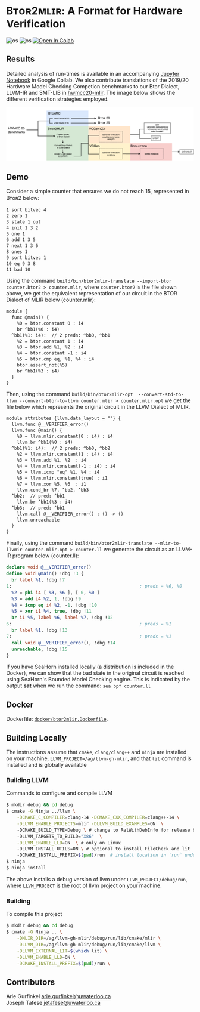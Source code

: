 # Bᴛᴏʀ2ᴍʟɪʀ: A Format for Hardware Verification
![os](https://img.shields.io/badge/os-linux-orange?logo=linux)
![os](https://img.shields.io/badge/os-macos-silver?logo=apple)
[![Open In Colab](https://colab.research.google.com/assets/colab-badge.svg)][data]

## Results
Detailed analysis of run-times is available in an accompanying [Jupyter
Notebook][data] in Google Collab. We also contribute translations of the 2019/20 Hardware Model Checking Competion benchmarks to our Btor Dialect, LLVM-IR and SMT-LIB in [hwmcc20-mlir](https://github.com/jetafese/hwmcc20-mlir). The image below shows the different verification strategies employed. 

![strategies-img](./assets/strategies.png "Verification Strategies")

<!-- ![arch-img](./assets/btor2mlir.png "Architecture") -->

[data]: https://colab.research.google.com/drive/1wau9yTHvsWdBdMjF0TbvHTHEKW6rFHiQ?usp=sharing

## Demo

Consider a simple counter that ensures we do not reach 15, represented in Bᴛᴏʀ2 below:

```btor
1 sort bitvec 4
2 zero 1
3 state 1 out
4 init 1 3 2
5 one 1
6 add 1 3 5
7 next 1 3 6
8 ones 1
9 sort bitvec 1
10 eq 9 3 8
11 bad 10
```

Using the command `build/bin/btor2mlir-translate --import-btor counter.btor2 > counter.mlir`, where `counter.btor2` is the file shown above, we get the equivalent representation of our circuit in the BTOR Dialect of MLIR below (counter.mlir):

```mlir
module {
  func @main() {
    %0 = btor.constant 0 : i4
    br ^bb1(%0 : i4)
  ^bb1(%1: i4):  // 2 preds: ^bb0, ^bb1
    %2 = btor.constant 1 : i4
    %3 = btor.add %1, %2 : i4
    %4 = btor.constant -1 : i4
    %5 = btor.cmp eq, %1, %4 : i4
    btor.assert_not(%5)
    br ^bb1(%3 : i4)
  }
}
```

Then, using the command  `build/bin/btor2mlir-opt  --convert-std-to-llvm --convert-btor-to-llvm counter.mlir > counter.mlir.opt` we get the file below which represents the original circuit in the LLVM Dialect of MLIR. 

```mlir
module attributes {llvm.data_layout = ""} {
  llvm.func @__VERIFIER_error()
  llvm.func @main() {
    %0 = llvm.mlir.constant(0 : i4) : i4
    llvm.br ^bb1(%0 : i4)
  ^bb1(%1: i4):  // 2 preds: ^bb0, ^bb2
    %2 = llvm.mlir.constant(1 : i4) : i4
    %3 = llvm.add %1, %2  : i4
    %4 = llvm.mlir.constant(-1 : i4) : i4
    %5 = llvm.icmp "eq" %1, %4 : i4
    %6 = llvm.mlir.constant(true) : i1
    %7 = llvm.xor %5, %6  : i1
    llvm.cond_br %7, ^bb2, ^bb3
  ^bb2:  // pred: ^bb1
    llvm.br ^bb1(%3 : i4)
  ^bb3:  // pred: ^bb1
    llvm.call @__VERIFIER_error() : () -> ()
    llvm.unreachable
  }
}
```

Finally, using the command `build/bin/btor2mlir-translate --mlir-to-llvmir counter.mlir.opt > counter.ll` we generate the circuit as an LLVM-IR program below (counter.ll): 

```llvm
declare void @__VERIFIER_error()
define void @main() !dbg !3 {
  br label %1, !dbg !7
1:                                                ; preds = %6, %0
  %2 = phi i4 [ %3, %6 ], [ 0, %0 ]
  %3 = add i4 %2, 1, !dbg !9
  %4 = icmp eq i4 %2, -1, !dbg !10
  %5 = xor i1 %4, true, !dbg !11
  br i1 %5, label %6, label %7, !dbg !12
6:                                                ; preds = %1
  br label %1, !dbg !13
7:                                                ; preds = %1
  call void @__VERIFIER_error(), !dbg !14
  unreachable, !dbg !15
}
```

If you have SeaHorn installed locally (a distribution is included in the Docker), we can show that the bad state in the original circuit is reached using SeaHorn's Bounded Model Checking engine. This is indicated by the output **sat** when we run the command: `sea bpf counter.ll`

## Docker

Dockerfile: [`docker/btor2mlir.Dockerfile`](docker/btor2mlir.Dockerfile).

## Building Locally

The instructions assume that `cmake`, `clang/clang++` and `ninja` are installed on your machine,  `LLVM_PROJECT=/ag/llvm-gh-mlir`, and that `lit`
command is installed and is globally available

### Building LLVM
Commands to configure and compile LLVM

```sh
$ mkdir debug && cd debug 
$ cmake -G Ninja ../llvm \
    -DCMAKE_C_COMPILER=clang-14 -DCMAKE_CXX_COMPILER=clang++-14 \
    -DLLVM_ENABLE_PROJECTS=mlir -DLLVM_BUILD_EXAMPLES=ON  \ 
    -DCMAKE_BUILD_TYPE=Debug \ # change to RelWithDebInfo for release build
    -DLLVM_TARGETS_TO_BUILD="X86"  \
    -DLLVM_ENABLE_LLD=ON  \ # only on Linux	
    -DLLVM_INSTALL_UTILS=ON \ # optional to install FileCheck and lit
    -DCMAKE_INSTALL_PREFIX=$(pwd)/run  # install location in `run` under build
$ ninja
$ ninja install
```

The above installs a debug version of llvm under `LLVM_PROJECT/debug/run`, 
where `LLVM_PROJECT` is the root of llvm project on your machine.

### Building
To compile this project

```sh
$ mkdir debug && cd debug 
$ cmake -G Ninja .. \
    -DMLIR_DIR=/ag/llvm-gh-mlir/debug/run/lib/cmake/mlir \
    -DLLVM_DIR=/ag/llvm-gh-mlir/debug/run/lib/cmake/llvm \
    -DLLVM_EXTERNAL_LIT=$(which lit) \
    -DLLVM_ENABLE_LLD=ON \
    -DCMAKE_INSTALL_PREFIX=$(pwd)/run \
```


## Contributors
Arie Gurfinkel <arie.gurfinkel@uwaterloo.ca> \
Joseph Tafese <jetafese@uwaterloo.ca>
